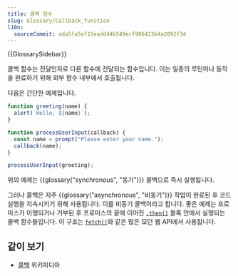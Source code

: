 ```yaml
---
title: 콜백 함수
slug: Glossary/Callback_function
l10n:
  sourceCommit: ada5fa5ef15eadd44b549ecf906423b4a2092f34
---
```


{{GlossarySidebar}}

콜백 함수는 전달인자로 다른 함수에 전달되는 함수입니다. 이는 일종의 루틴이나 동작을 완료하기 위해 외부 함수 내부에서 호출됩니다.

다음은 간단한 예제입니다.

```js
function greeting(name) {
  alert(`Hello, ${name}`);
}

function processUserInput(callback) {
  const name = prompt("Please enter your name.");
  callback(name);
}

processUserInput(greeting);
```

위의 예제는 {{glossary("synchronous", "동기")}} 콜백으로 즉시 실행됩니다.

그러나 콜백은 자주 {{glossary("asynchronous", "비동기")}} 작업이 완료된 후 코드 실행을 지속시키기 위해 사용됩니다. 이를 비동기 콜백이라고 합니다. 좋은 예제는 프로미스가 이행되거나 거부된 후 프로미스의 끝에 이어진 [`.then()`](/ko/docs/Web/JavaScript/Reference/Global_Objects/Promise/then) 블록 안에서 실행되는 콜백 함수들입니다. 이 구조는 [`fetch()`](/ko/docs/Web/API/fetch)와 같은 많은 모던 웹 API에서 사용됩니다.

## 같이 보기

- [콜백](<https://en.wikipedia.org/wiki/Callback_(computer_programming)>) 위키피디아
